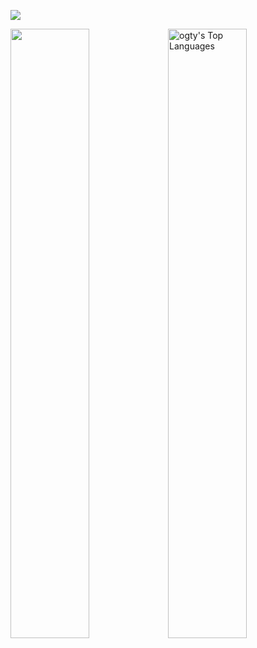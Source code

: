 ![](https://github-readme-activity-graph.cyclic.app/graph?username=ogty&color=777777&bg_color=00000000&line=777777&area=true&area_color=777777&point=777777&hide_border=true)

<img src="https://github-readme-streak-stats.herokuapp.com?user=ogty&theme=github-dark&hide_border=true&date_format=%5BY.%5Dn.j&sideNums=777777&background=00000000&border=777777&stroke=777777&ring=777777&fire=777777&currStreakNum=777777&currStreakLabel=777777&sideLabels=777777&dates=777777" width="50%" /><img alt="ogty's Top Languages" src="https://github-readme-stats.vercel.app/api?username=ogty&show_icons=true&title_color=777777&text_color=777777&icon_color=777777&border_color=777777&bg_color=00000000&hide_border=true" width="50%" />
